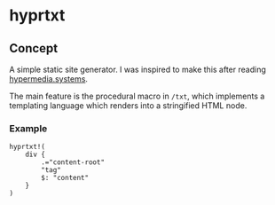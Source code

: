 # hyprtxt

## Concept

A simple static site generator. I was inspired to make this after reading [hypermedia.systems](https://hypermedia.systems).

The main feature is the procedural macro in `/txt`, which implements a templating language which renders into a stringified HTML node.

### Example

```
hyprtxt!(
    div {
        .="content-root"
        "tag"
        $: "content"
    }
)
```
